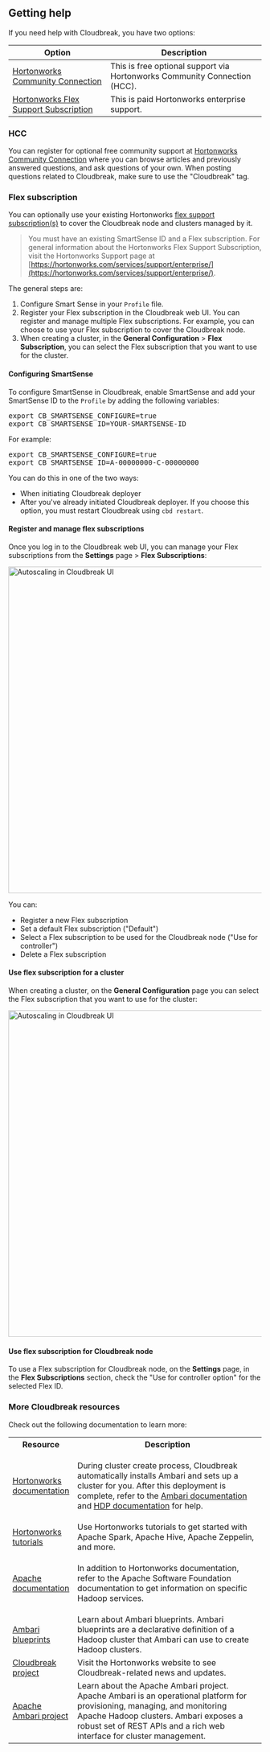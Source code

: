 
## Getting help

If you need help with Cloudbreak, you have two options:

| Option | Description |
|---|---|
| [Hortonworks Community Connection](#hcc) |	This is free optional support via Hortonworks Community Connection (HCC).|
| [Hortonworks Flex Support Subscription](#flex-subscription) | This is paid Hortonworks enterprise support.|


### HCC

You can register for optional free community support at [Hortonworks Community Connection](https://community.hortonworks.com/answers/index.html) where you can browse articles and previously answered questions, and ask questions of your own. When posting questions related to Cloudbreak, make sure to use the "Cloudbreak" tag.


### Flex subscription

You can optionally use your existing Hortonworks [flex support subscription(s)](https://hortonworks.com/services/support/enterprise/) to cover the Cloudbreak node and clusters managed by it. 

> You must have an existing SmartSense ID and a Flex subscription. For general information about the Hortonworks Flex Support Subscription, visit the Hortonworks Support page at [https://hortonworks.com/services/support/enterprise/](https://hortonworks.com/services/support/enterprise/).

The general steps are:

1. Configure Smart Sense in your `Profile` file.   
2. Register your Flex subscription in the Cloudbreak web UI. You can register and manage multiple Flex subscriptions. For example, you can choose to use your Flex subscription to cover the Cloudbreak node.   
3. When creating a cluster, in the **General Configuration** > **Flex Subscription**, you can select the Flex subscription that you want to use for the cluster.  


#### Configuring SmartSense

To configure SmartSense in Cloudbreak, enable SmartSense and add your SmartSense ID to the `Profile` by adding the following variables:

<pre>export CB_SMARTSENSE_CONFIGURE=true
export CB_SMARTSENSE_ID=YOUR-SMARTSENSE-ID</pre>
    
For example:
 
<pre>export CB_SMARTSENSE_CONFIGURE=true
export CB_SMARTSENSE_ID=A-00000000-C-00000000</pre>

You can do this in one of the two ways:

* When initiating Cloudbreak deployer  
* After you've already initiated Cloudbreak deployer. If you choose this option, you must restart Cloudbreak using `cbd restart`.


#### Register and manage flex subscriptions

Once you log in to the Cloudbreak web UI, you can manage your Flex subscriptions from the **Settings** page > **Flex Subscriptions**:

<a href="../images/cb_cb-flex-settings.png" target="_blank" title="click to enlarge"><img src="../images/cb_cb-flex-settings.png" width="650" title="Autoscaling in Cloudbreak UI"></a>  

You can:
 
* Register a new Flex subscription    
* Set a default Flex subscription ("Default")  
* Select a Flex subscription to be used for the Cloudbreak node ("Use for controller")  
* Delete a Flex subscription    

[comment]: <> (This is not implemented yet: Check which clusters are connected to a specific subscription.)  



#### Use flex subscription for a cluster 

When creating a cluster, on the **General Configuration** page you can select the Flex subscription that you want to use for the cluster:

<a href="../images/cb_cb-flex-cluster.png" target="_blank" title="click to enlarge"><img src="../images/cb_cb-flex-cluster.png" width="650" title="Autoscaling in Cloudbreak UI"></a>  


#### Use flex subscription for Cloudbreak node

To use a Flex subscription for Cloudbreak node, on the **Settings** page, in the **Flex Subscriptions** section, check the "Use for controller option" for the selected Flex ID.  


### More Cloudbreak resources 

Check out the following documentation to learn more:

<table>
<tr><th width="25%"> Resource </th><th width="75%">Description</th><tr>
<tr><td><a href="https://docs.hortonworks.com/index.html" target="_blank">Hortonworks documentation </a></td>
<td><p>During cluster create process, Cloudbreak automatically installs Ambari and sets up a cluster for you. After this deployment is complete, refer to the <a href="https://docs.hortonworks.com/HDPDocuments/Ambari/Ambari-2.4.1.0/index.html" target="_blank">Ambari documentation</a> and <a href="https://docs.hortonworks.com/HDPDocuments/HDP2/HDP-2.5.0/index.html" target="_blank">HDP documentation</a> for help.</p></td>
</tr>
<tr><td>
<a href="http://hortonworks.com/tutorials/" target="_blank">Hortonworks tutorials</a>
</td>
<td>Use Hortonworks tutorials to get started with Apache Spark, Apache Hive, Apache Zeppelin, and more.</td></tr>
<tr><td><a href="https://www.apache.org/" target="_blank">Apache documentation</a></td>
<td>
<p> In addition to Hortonworks documentation, refer to the Apache Software Foundation documentation to get information on specific Hadoop services. 
</p>
</td></tr>
<tr><td><a href="https://cwiki.apache.org/confluence/display/AMBARI/Blueprints" target="_blank">Ambari blueprints</a></td><td>Learn about Ambari blueprints. Ambari blueprints are a declarative definition of a Hadoop cluster that Ambari can use to create Hadoop clusters.</td></tr>
<tr><td><a href="http://hortonworks.com/open-source/cloudbreak/" target="_blank">Cloudbreak project</a></td><td>Visit the Hortonworks website to see Cloudbreak-related news and updates.</td></tr>
<tr><td><a href="http://hortonworks.com/hadoop/ambari/" target="_blank">Apache Ambari project</a></td><td>Learn about the Apache Ambari project. Apache Ambari is an operational platform for provisioning, managing, and monitoring Apache Hadoop clusters. Ambari exposes a robust set of REST APIs and a rich web interface for cluster management.</td></tr>
</table>




